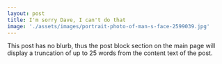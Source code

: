 ```yaml
---
layout: post
title: I'm sorry Dave, I can't do that
image: './assets/images/portrait-photo-of-man-s-face-2599039.jpg'
---
```


This post has no blurb, thus the post block section on the main page will display a truncation of up to 25 words from the content text of the post.